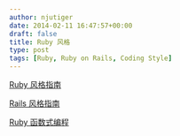 ```yaml
---
author: njutiger
date: 2014-02-11 16:47:57+00:00
draft: false
title: Ruby 风格
type: post
tags: [Ruby, Ruby on Rails, Coding Style]
---
```


[Ruby 风格指南](https://github.com/bbatsov/ruby-style-guide)

[Rails 风格指南](https://github.com/bbatsov/rails-style-guide)

[Ruby 函数式编程](https://github.com/JuanitoFatas/Ruby-Functional-Programming/blob/master/README-zhCN.md)
